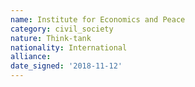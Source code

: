 ```yaml
---
name: Institute for Economics and Peace
category: civil_society
nature: Think-tank
nationality: International
alliance: 
date_signed: '2018-11-12'
---
```

    